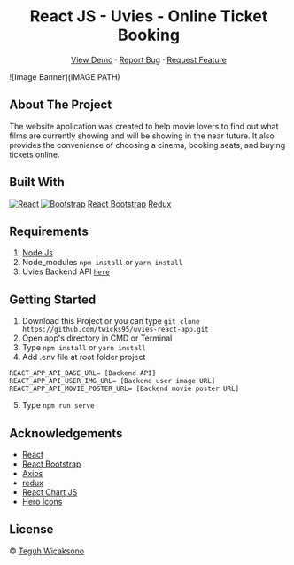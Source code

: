 <h1 align='center'>React JS - Uvies - Online Ticket Booking</h1>
  <p align="center">
    <a href="https://google.com">View Demo</a>
    ·
    <a href="https://github.com/twicks95/uvies-react-app/issues">Report Bug</a>
    ·
    <a href="https://github.com/twicks95/uvies-react-app/pulls">Request Feature</a>
  </p>

![Image Banner](IMAGE PATH)

## About The Project

The website application was created to help movie lovers to find out what films are currently showing and will be showing in the near future. It also provides the convenience of choosing a cinema, booking seats, and buying tickets online.

## Built With

[![React](https://img.shields.io/badge/React-v17.0.2-blue)](https://github.com/facebook/react)
[![Bootstrap](https://img.shields.io/badge/Bootstrap-v5.0.x-blue)](https://github.com/react-bootstrap/react-bootstrap)
[React Bootstrap](https://img.shields.io/badge/React%20Bootstrap-v1.5.2-blue)
[Redux](https://img.shields.io/badge/Redux-v4.1.0-blue)

## Requirements

1. <a href="https://nodejs.org/en/download/">Node Js</a>
2. Node_modules `npm install` or `yarn install`
3. Uvies Backend API [`here`](https://github.com/twicks95/uvies-backend-RESTfull-API)

## Getting Started

1. Download this Project or you can type `git clone https://github.com/twicks95/uvies-react-app.git`
2. Open app's directory in CMD or Terminal
3. Type `npm install` or `yarn install`
4. Add .env file at root folder project

```
REACT_APP_API_BASE_URL= [Backend API]
REACT_APP_API_USER_IMG_URL= [Backend user image URL]
REACT_APP_API_MOVIE_POSTER_URL= [Backend movie poster URL]
```

5. Type `npm run serve`

## Acknowledgements

- [React](https://reactjs.org/)
- [React Bootstrap](https://react-bootstrap.github.io/)
- [Axios](https://www.npmjs.com/package/axios)
- [redux](https://redux.js.org/)
- [React Chart JS](https://github.com/reactchartjs/react-chartjs-2)
- [Hero Icons](https://github.com/tailwindlabs/heroicons)

## License

© [Teguh Wicaksono](https://github.com/twicks95)
